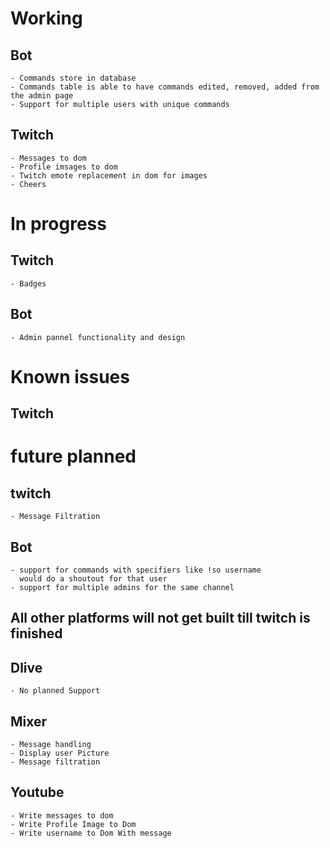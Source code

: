 # Working
## Bot 
    - Commands store in database
    - Commands table is able to have commands edited, removed, added from the admin page
    - Support for multiple users with unique commands

## Twitch 
    - Messages to dom
    - Profile imsages to dom
    - Twitch emote replacement in dom for images
    - Cheers


# In progress
## Twitch
    - Badges

## Bot 
    - Admin pannel functionality and design


# Known issues

## Twitch


# future planned

## twitch
    - Message Filtration

## Bot
    - support for commands with specifiers like !so username 
      would do a shoutout for that user
    - support for multiple admins for the same channel


## All other platforms will not get built till twitch is finished

## Dlive
    - No planned Support

## Mixer
    - Message handling
    - Display user Picture
    - Message filtration

## Youtube
    - Write messages to dom
    - Write Profile Image to Dom
    - Write username to Dom With message